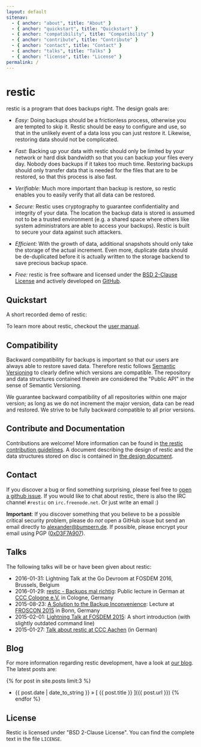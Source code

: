 ```yaml
---
layout: default
sitenav:
  - { anchor: "about", title: "About" }
  - { anchor: "quickstart", title: "Quickstart" }
  - { anchor: "compatibility", title: "Compatibility" }
  - { anchor: "contribute", title: "Contribute" }
  - { anchor: "contact", title: "Contact" }
  - { anchor: "talks", title: "Talks" }
  - { anchor: "license", title: "License" }
permalink: /
---
```


<h1 class="page-title"><a name="about"></a>restic</h1>

restic is a program that does backups right. The design goals are:

 * *Easy:* Doing backups should be a frictionless process, otherwise you are tempted to skip it.  Restic should be easy to configure and use, so that in the unlikely event of a data loss you can just restore it. Likewise, restoring data should not be complicated.

 * *Fast:* Backing up your data with restic should only be limited by your network or hard disk bandwidth so that you can backup your files every day. Nobody does backups if it takes too much time. Restoring backups should only transfer data that is needed for the files that are to be restored, so that this process is also fast.

 * *Verifiable:* Much more important than backup is restore, so restic enables you to easily verify that all data can be restored.

 * *Secure:* Restic uses cryptography to guarantee confidentiality and integrity of your data. The location the backup data is stored is assumed not to be a trusted environment (e.g. a shared space where others like system administrators are able to access your backups). Restic is built to secure your data against such attackers.

 * *Efficient:* With the growth of data, additional snapshots should only take the storage of the actual increment. Even more, duplicate data should be de-duplicated before it is actually written to the storage backend to save precious backup space.

 * *Free:* restic is free software and licensed under the [BSD 2-Clause License](https://github.com/restic/restic/blob/master/LICENSE) and actively developed on [GitHub](https://github.com/restic/restic/).

## <a name="quickstart"></a>Quickstart

A short recorded demo of restic:

<script type="text/javascript" src="https://asciinema.org/a/anro1vq39k80ae7c46s9nj6bs.js" id="asciicast-23554" async></script>

To learn more about restic, checkout the [user manual](/manual/).

## <a name="compatibility"></a>Compatibility

Backward compatibility for backups is important so that our users are always able to restore saved data. Therefore restic follows [Semantic Versioning](http://semver.org) to clearly define which versions are compatible. The repository and data structures contained therein are considered the "Public API" in the sense of Semantic Versioning.

We guarantee backward compatibility of all repositories within one major version; as long as we do not increment the major version, data can be read and restored. We strive to be fully backward compatible to all prior versions.


## <a name="contribute"></a>Contribute and Documentation

Contributions are welcome! More information can be found in [the restic contribution guidelines](https://github.com/restic/restic/blob/master/CONTRIBUTING.md). A document describing the design of restic and the data structures stored on disc is contained in [the design document](https://github.com/restic/restic/blob/master/doc/Design.md).

## <a name="contact"></a>Contact

If you discover a bug or find something surprising, please feel free to [open a github issue](https://github.com/restic/restic/issues/new). If you would like to chat about restic, there is also the IRC channel `#restic` on `irc.freenode.net`. Or just write an email :)

**Important**: If you discover something that you believe to be a possible critical security problem, please do *not* open a GitHub issue but send an email directly to alexander@bumpern.de. If possible, please encrypt your email using PGP ([0xD3F7A907](https://pgp.mit.edu/pks/lookup?op=get&search=0x91A6868BD3F7A907)).

## <a name="talks"></a>Talks

The following talks will be or have been given about restic:

 * 2016-01-31: Lightning Talk at the Go Devroom at FOSDEM 2016, Brussels, Belgium
 * 2016-01-29: [restic - Backups mal richtig](https://koeln.ccc.de/updates/2016-01-13_OC_Restic.xml): Public lecture in German at [CCC Cologne e.V.](https://koeln.ccc.de) in Cologne, Germany
 * 2015-08-23: [A Solution to the Backup Inconvenience](https://media.ccc.de/browse/conferences/froscon/2015/froscon2015-1515-a_solution_to_the_backup_inconvenience.html#video): Lecture at [FROSCON 2015](https://www.froscon.de) in Bonn, Germany
 * 2015-02-01: [Lightning Talk at FOSDEM 2015](https://www.youtube.com/watch?v=oM-MfeflUZ8&t=11m40s): A short introduction (with slightly outdated command line)
 * 2015-01-27: [Talk about restic at CCC Aachen](https://videoag.fsmpi.rwth-aachen.de/?view=player&lectureid=4442#content) (in German)

## Blog

For more information regarding restic development, have a look at [our blog](/blog). The latest posts are:

{% for post in site.posts limit:3 %}
  * {{ post.date | date_to_string }} &raquo; [ {{ post.title }} ]({{ post.url }})
{% endfor %}

## <a name="license"></a>License

Restic is licensed under "BSD 2-Clause License". You can find the complete text in the file `LICENSE`.




